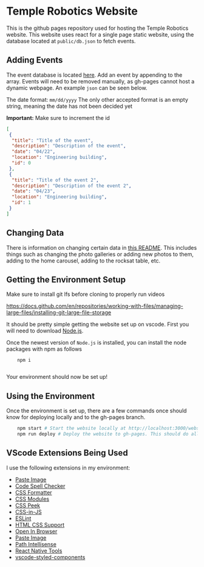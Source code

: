 # Temple Robotics Website

This is the github pages repository used for hosting the Temple Robotics website. This website uses react for a single page static website, using the database located at `public/db.json` to fetch events.

## Adding Events

The event database is located [here](public/db.json). Add an event by appending to the array. Events will need to be removed manually, as gh-pages cannot host a dynamic webpage. An example `json` can be seen below.

The date format: `mm/dd/yyyy`
The only other accepted format is an empty string, meaning the date has not been decided yet





**Important:** Make sure to increment the id

```json
[
 {
  "title": "Title of the event",
  "description": "Description of the event",
  "date": "04/22",
  "location": "Engineering building",
  "id": 0
 },
 {
  "title": "Title of the event 2",
  "description": "Description of the event 2",
  "date": "04/23",
  "location": "Engineering building",
  "id": 1
 }
]
```

## Changing Data

There is information on changing certain data in [this README](./src/data/README.md). This includes things such as changing the photo galleries or adding new photos to them, adding to the home carousel, adding to the rocksat table, etc.

## Getting the Environment Setup
Make sure to install git lfs before cloning to properly run videos

https://docs.github.com/en/repositories/working-with-files/managing-large-files/installing-git-large-file-storage


It should be pretty simple getting the website set up on vscode. First you will need to download [Node.js](https://nodejs.org/en/).

Once the newest version of `Node.js` is installed, you can install the node packages with npm as follows

```shell
    npm i
    
```

Your environment should now be set up!

## Using the Environment

Once the environment is set up, there are a few commands once should know for deploying locally and to the gh-pages branch.

```sh
    npm start # Start the website locally at http://localhost:3000/website-2.0
    npm run deploy # Deploy the website to gh-pages. This should do all the work for you!
```

## VScode Extensions Being Used

I use the following extensions in my environment:

- [Paste Image](https://marketplace.visualstudio.com/items?itemName=mushan.vscode-paste-image)
- [Code Spell Checker](https://marketplace.visualstudio.com/items?itemName=streetsidesoftware.code-spell-checker)
- [CSS Formatter](https://marketplace.visualstudio.com/items?itemName=aeschli.vscode-css-formatter)
- [CSS Modules](https://marketplace.visualstudio.com/items?itemName=clinyong.vscode-css-modules)
- [CSS Peek](https://marketplace.visualstudio.com/items?itemName=pranaygp.vscode-css-peek)
- [CSS-in-JS](https://marketplace.visualstudio.com/items?itemName=paulmolluzzo.convert-css-in-js)
- [ESLint](https://marketplace.visualstudio.com/items?itemName=dbaeumer.vscode-eslint)
- [HTML CSS Support](https://marketplace.visualstudio.com/items?itemName=ecmel.vscode-html-css)
- [Open In Browser](https://marketplace.visualstudio.com/items?itemName=techer.open-in-browser)
- [Paste Image](https://marketplace.visualstudio.com/items?itemName=mushan.vscode-paste-image)
- [Path Intellisense](https://marketplace.visualstudio.com/items?itemName=christian-kohler.path-intellisense)
- [React Native Tools](https://marketplace.visualstudio.com/items?itemName=msjsdiag.vscode-react-native)
- [vscode-styled-components](https://marketplace.visualstudio.com/items?itemName=styled-components.vscode-styled-components)
